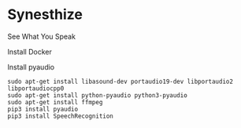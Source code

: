 # Synesthize
See What You Speak

Install Docker

Install pyaudio
```
sudo apt-get install libasound-dev portaudio19-dev libportaudio2 libportaudiocpp0
sudo apt-get install python-pyaudio python3-pyaudio
sudo apt-get install ffmpeg
pip3 install pyaudio
pip3 install SpeechRecognition
```